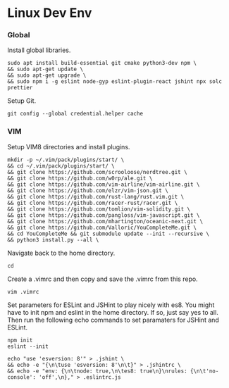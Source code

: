 # Linux Dev Env 

### Global

Install global libraries.

    sudo apt install build-essential git cmake python3-dev npm \
    && sudo apt-get update \
    && sudo apt-get upgrade \
    && sudo npm i -g eslint node-gyp eslint-plugin-react jshint npx solc prettier
    
Setup Git.

    git config --global credential.helper cache

### VIM

Setup VIM8 directories and install plugins.

    mkdir -p ~/.vim/pack/plugins/start/ \
    && cd ~/.vim/pack/plugins/start/ \
    && git clone https://github.com/scrooloose/nerdtree.git \
    && git clone https://github.com/w0rp/ale.git \
    && git clone https://github.com/vim-airline/vim-airline.git \
    && git clone https://github.com/elzr/vim-json.git \
    && git clone https://github.com/rust-lang/rust.vim.git \
    && git clone https://github.com/racer-rust/racer.git \
    && git clone https://github.com/tomlion/vim-solidity.git \
    && git clone https://github.com/pangloss/vim-javascript.git \
    && git clone https://github.com/mhartington/oceanic-next.git \
    && git clone https://github.com/Valloric/YouCompleteMe.git \
    && cd YouCompleteMe && git submodule update --init --recursive \
    && python3 install.py --all \
 
Navigate back to the home directory.

    cd
 
Create a .vimrc and then copy and save the .vimrc from this repo.

    vim .vimrc
    
Set parameters for ESLint and JSHint to play nicely with es8. You might have to init npm and eslint in the home directory. If so, just say yes to all. Then run the following echo commands to set paramaters for JSHint and ESLint.

    npm init
    eslint --init

    echo "use 'esversion: 8'" > .jshint \
    && echo -e "{\n\tuse 'esversion: 8'\n\t}" > .jshintrc \
    && echo -e "env: {\n\tnode: true,\n\tes8: true\n}\nrules: {\n\t'no-console': 'off',\n}," > .eslintrc.js
